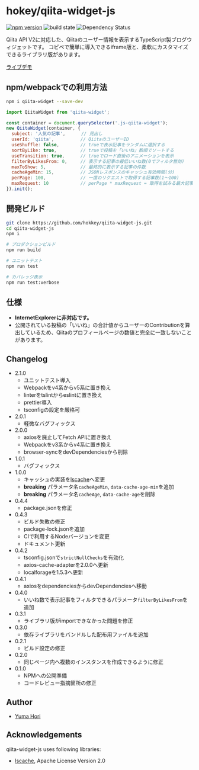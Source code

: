 # hokey/qiita-widget-js

[![npm version](https://badge.fury.io/js/qiita-widget.svg)](https://badge.fury.io/js/qiita-widget) ![build state](https://travis-ci.org/hokkey/qiita-widget-js.svg?branch=master) ![Dependency Status](https://david-dm.org/hokkey/qiita-widget-js.svg)


Qiita API V2に対応した、Qiitaのユーザー情報を表示するTypeScript製ブログウィジェットです。
コピペで簡単に導入できるiframe版と、柔軟にカスタマイズできるライブラリ版があります。

[ライブデモ](https://media-massage.net/qiita-widget-js/)

## npm/webpackでの利用方法

```bash
npm i qiita-widget --save-dev

```
```js
import QiitaWidget from 'qiita-widget';

const container = document.querySelector('.js-qiita-widget');
new QiitaWidget(container, {
  subject: '人気の記事',      // 見出し
  userId: 'qiita',          // QiitaのユーザーID
  useShuffle: false,        // trueで表示記事をランダムに選択する
  sortByLike: true,         // trueで投稿を「いいね」数順でソートする
  useTransition: true,      // trueでロード直後のアニメーションを表示
  filterByLikesFrom: 0,     // 表示する記事の最低いいね数(0でフィルタ無効)
  maxToShow: 5,             // 最終的に表示する記事の件数
  cacheAgeMin: 15,          // JSONレスポンスのキャッシュ有効時間(分)
  perPage: 100,             // 一度のリクエストで取得する記事数(1〜100)
  maxRequest: 10            // perPage * maxRequest = 取得を試みる最大記事件数 
}).init();

```

## 開発ビルド

```bash
git clone https://github.com/hokkey/qiita-widget-js.git
cd qiita-widget-js
npm i

# プロダクションビルド
npm run build

# ユニットテスト
npm run test

# カバレッジ表示
npm run test:verbose

```

## 仕様

* **InternetExplorerに非対応です。**
* 公開されている投稿の「いいね」の合計値からユーザーのContributionを算出しているため、Qiitaのプロフィールページの数値と完全に一致しないことがあります。

## Changelog

- 2.1.0
  - ユニットテスト導入
  - Webpackをv4系からv5系に置き換え
  - linterをtslintからeslintに置き換え
  - prettier導入
  - tsconfigの設定を厳格可
- 2.0.1
  - 軽微なバグフィックス
- 2.0.0
  - axiosを廃止してFetch APIに置き換え
  - Webpackをv3系からv4系に置き換え
  - browser-syncをdevDependenciesから削除
- 1.0.1
  - バグフィックス
- 1.0.0
  - キャッシュの実装を[lscache](https://www.npmjs.com/package/lscache)へ変更
  - **breaking** パラメータ名`cacheAgeMin`, `data-cache-age-min`を追加
  - **breaking** パラメータ名`cacheAge`, `data-cache-age`を削除
- 0.4.4
  - package.jsonを修正
- 0.4.3
  - ビルド失敗の修正
  - package-lock.jsonを追加
  - CIで利用するNodeバージョンを変更
  - ドキュメント更新
- 0.4.2
  - tsconfig.jsonで`strictNullChecks`を有効化
  - axios-cache-adapterを2.0.0へ更新
  - localforageを1.5.3へ更新
- 0.4.1
  - axiosをdependenciesからdevDependenciesへ移動
- 0.4.0
  - いいね数で表示記事をフィルタできるパラメータ`filterByLikesFrom`を追加
- 0.3.1
  - ライブラリ版がimportできなかった問題を修正
- 0.3.0
  - 依存ライブラリをバンドルした配布用ファイルを追加
- 0.2.1
  - ビルド設定の修正
- 0.2.0
  - 同じページ内へ複数のインスタンスを作成できるように修正
- 0.1.0
  - NPMへの公開準備
  - コードレビュー指摘箇所の修正
  
## Author

* [Yuma Hori](https://media-massage.net/profile/)

## Acknowledgements

qiita-widget-js uses following libraries:

* [lscache](https://www.npmjs.com/package/lscache), Apache License Version 2.0
